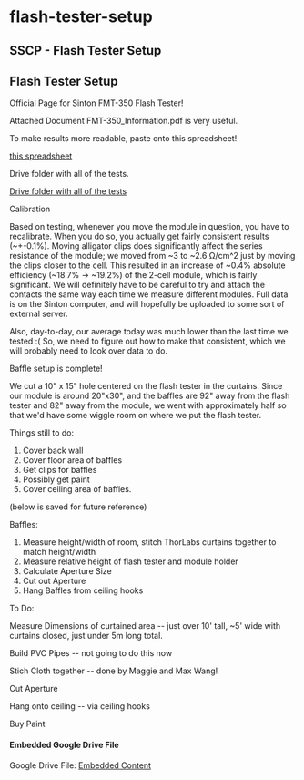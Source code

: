 # flash-tester-setup

## SSCP - Flash Tester Setup

## Flash Tester Setup

Official Page for Sinton FMT-350 Flash Tester!

Attached Document FMT-350\_Information.pdf is very useful.&#x20;

To make results more readable, paste onto this spreadsheet!

[this spreadsheet](https://docs.google.com/spreadsheets/d/1Lq5yMB0mg8g0qaMsgEUH1lCFaUVqGOefaap8Nv-zjDE/edit?usp=sharing)

Drive folder with all of the tests.

[Drive folder with all of the tests](https://drive.google.com/folderview?id=0B8fQ4zoVCN5ZSWk5R3F0OU82MzQ\&usp=sharing)

Calibration

Based on testing, whenever you move the module in question, you have to recalibrate. When you do so, you actually get fairly consistent results (\~+-0.1%). Moving alligator clips does significantly affect the series resistance of the module; we moved from \~3 to \~2.6 Ω/cm^2 just by moving the clips closer to the cell. This resulted in an increase of \~0.4% absolute efficiency  (\~18.7% -> \~19.2%) of the 2-cell module, which is fairly significant. We will definitely have to be careful to try and attach the contacts the same way each time we measure different modules. Full data is on the Sinton computer, and will hopefully be uploaded to some sort of external server.&#x20;

Also, day-to-day, our average today was much lower than the last time we tested :( So, we need to figure out how to make that consistent, which we will probably need to look over data to do.&#x20;

Baffle setup is complete!&#x20;

We cut a 10" x 15" hole centered on the flash tester in the curtains. Since our module is around 20"x30", and the baffles are 92" away from the flash tester and 82" away from the module, we went with approximately half so that we'd have some wiggle room on where we put the flash tester.&#x20;

Things still to do:

1. Cover back wall
2. Cover floor area of baffles
3. Get clips for baffles
4. Possibly get paint
5. Cover ceiling area of baffles.

(below is saved for future reference)

Baffles:

1. Measure height/width of room, stitch ThorLabs curtains together to match height/width
2. Measure relative height of flash tester and module holder
3. Calculate Aperture Size
4. Cut out Aperture
5. Hang Baffles from ceiling hooks

To Do:

&#x20;   Measure Dimensions of curtained area -- just over 10' tall, \~5' wide with curtains closed, just under 5m long total.&#x20;

&#x20;   Build PVC Pipes -- not going to do this now

&#x20;   Stich Cloth together -- done by Maggie and Max Wang!

&#x20;   Cut Aperture

&#x20;   Hang onto ceiling -- via ceiling hooks

&#x20;   Buy Paint

#### Embedded Google Drive File

Google Drive File: [Embedded Content](https://drive.google.com/embeddedfolderview?id=1w11v9NDwA2Ir7xCuAxrYyytEi_F3hAqe#list)
